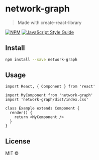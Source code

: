 # network-graph

> Made with create-react-library

[![NPM](https://img.shields.io/npm/v/network-graph.svg)](https://www.npmjs.com/package/network-graph) [![JavaScript Style Guide](https://img.shields.io/badge/code_style-standard-brightgreen.svg)](https://standardjs.com)

## Install

```bash
npm install --save network-graph
```

## Usage

```tsx
import React, { Component } from 'react'

import MyComponent from 'network-graph'
import 'network-graph/dist/index.css'

class Example extends Component {
  render() {
    return <MyComponent />
  }
}
```

## License

MIT © [](https://github.com/)
